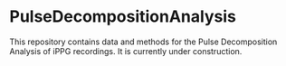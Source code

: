 # PulseDecompositionAnalysis
This repository contains data and methods for the Pulse Decomposition Analysis of iPPG recordings.
It is currently under construction.
